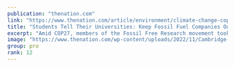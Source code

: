 ```yaml
---
publication: "thenation.com"
link: "https://www.thenation.com/article/environment/climate-change-cop27-fossil-fuel-university-research/"
title: "Students Tell Their Universities: Keep Fossil Fuel Companies Out of Climate Research"
excerpt: "Amid COP27, members of the Fossil Free Research movement took action around the world, protesting the influence of Big Oil on crucial climate change studies."
image: "https://www.thenation.com/wp-content/uploads/2022/11/Cambridge-Fossil-Free-Research-Week-of-Action.jpg"
group: pro
rank: 12
---
```

